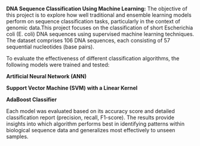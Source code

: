 **DNA Sequence Classification Using Machine Learning:**
The objective of this project is to explore how well traditional and ensemble learning models perform on sequence classification tasks, particularly in the context of genomic data.This project focuses on the classification of short Escherichia coli (E. coli) DNA sequences using supervised machine learning techniques. The dataset comprises 106 DNA sequences, each consisting of 57 sequential nucleotides (base pairs).

To evaluate the effectiveness of different classification algorithms, the following models were trained and tested:

**Artificial Neural Network (ANN)**

**Support Vector Machine (SVM) with a Linear Kernel**

**AdaBoost Classifier**

Each model was evaluated based on its accuracy score and detailed classification report (precision, recall, F1-score). The results provide insights into which algorithm performs best in identifying patterns within biological sequence data and generalizes most effectively to unseen samples.

